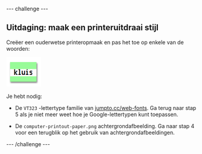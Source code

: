 \--- challenge \---

## Uitdaging: maak een printeruitdraai stijl

Creëer een ouderwetse printeropmaak en pas het toe op enkele van de woorden:

![screenshot](images/letter-fonts-printout.png)

Je hebt nodig:

+ De `VT323` -lettertype familie van <a href="http://jumpto.cc/web-fonts" target="_blank">jumpto.cc/web-fonts</a>. Ga terug naar stap 5 als je niet meer weet hoe je Google-lettertypen kunt toepassen.

+ De `computer-printout-paper.png` achtergrondafbeelding. Ga naar stap 4 voor een terugblik op het gebruik van achtergrondafbeeldingen.

\--- /challenge \---